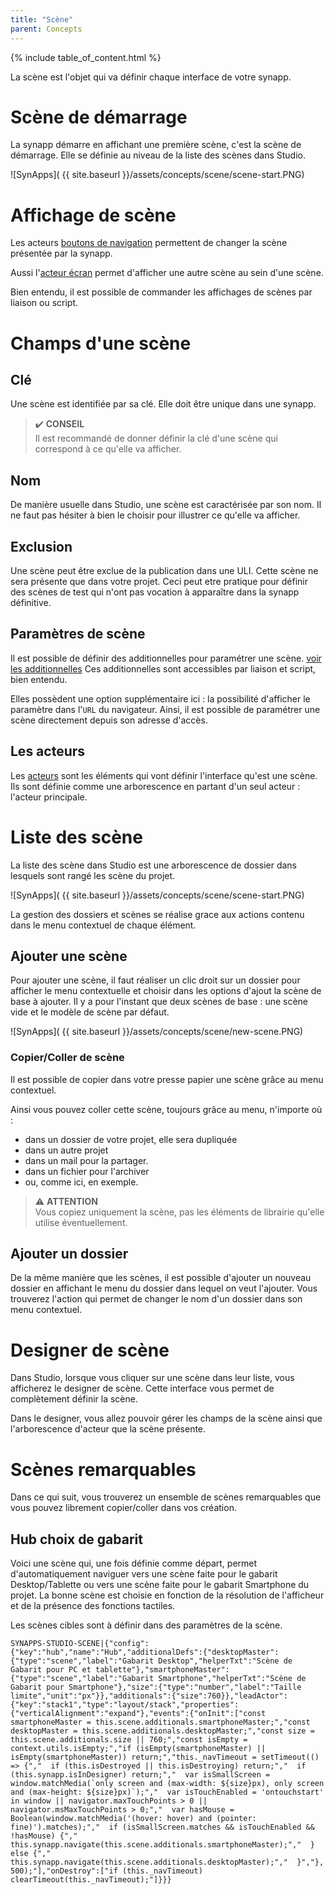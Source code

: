 ```yaml
---
title: "Scène"
parent: Concepts
---
```

{% include table_of_content.html %}


La scène est l'objet qui va définir chaque interface de votre synapp.

# Scène de démarrage
La synapp démarre en affichant une première scène, c'est la scène de démarrage. Elle se définie au niveau de la liste des scènes dans Studio.

![SynApps]( {{ site.baseurl }}/assets/concepts/scene/scene-start.PNG)

# Affichage de scène

Les acteurs [boutons de navigation](./actor-types/input-nav-button.md) permettent de changer la scène présentée par la synapp.

Aussi l'[acteur écran](./actor-types/display-screen.md) permet d'afficher une autre scène au sein d'une scène.

Bien entendu, il est possible de commander les affichages de scènes par liaison ou script.

# Champs d'une scène

## Clé

Une scène est identifiée par sa clé. Elle doit être unique dans une synapp.

> ✔️ **CONSEIL**<br>
Il est recommandé de donner définir la clé d'une scène qui correspond à ce qu'elle va afficher.

## Nom

De manière usuelle dans Studio, une scène est caractérisée par son nom. Il ne faut pas hésiter à bien le choisir pour illustrer ce qu'elle va afficher.

## Exclusion

Une scène peut être exclue de la publication dans une ULI. Cette scène ne sera présente que dans votre projet. Ceci peut etre pratique pour définir des scènes de test qui n'ont pas vocation à apparaître dans la synapp définitive.

## Paramètres de scène

Il est possible de définir des additionnelles pour paramétrer une scène. [voir les additionnelles](./additionals.md)
Ces additionnelles sont accessibles par liaison et script, bien entendu.

Elles possèdent une option supplémentaire ici : la possibilité d'afficher le paramètre dans l'`URL` du navigateur. Ainsi, il est possible de paramétrer une scène directement depuis son adresse d'accès.

## Les acteurs

Les [acteurs](./actor/index.md) sont les éléments qui vont définir l'interface qu'est une scène. Ils sont définie comme une arborescence en partant d'un seul acteur : l'acteur principale.

# Liste des scène

La liste des scène dans Studio est une arborescence de dossier dans lesquels sont rangé les scène du projet.

![SynApps]( {{ site.baseurl }}/assets/concepts/scene/scene-start.PNG)

La gestion des dossiers et scènes se réalise grace aux actions contenu dans le menu contextuel de chaque élément.

## Ajouter une scène

Pour ajouter une scène, il faut réaliser un clic droit sur un dossier pour afficher le menu contextuelle et choisir dans les options d'ajout la scène de base à ajouter.
Il y a pour l'instant que deux scènes de base : une scène vide et le modèle de scène par défaut.

![SynApps]( {{ site.baseurl }}/assets/concepts/scene/new-scene.PNG)

### Copier/Coller de scène

Il est possible de copier dans votre presse papier une scène grâce au menu contextuel.

Ainsi vous pouvez coller cette scène, toujours grâce au menu, n'importe où :
- dans un dossier de votre projet, elle sera dupliquée
- dans un autre projet
- dans un mail pour la partager.
- dans un fichier pour l'archiver
- ou, comme ici, en exemple.

> ⚠️ **ATTENTION**<br>
> Vous copiez uniquement la scène, pas les éléments de librairie qu'elle utilise éventuellement.

## Ajouter un dossier

De la même manière que les scènes, il est possible d'ajouter un nouveau dossier en affichant le menu du dossier dans lequel on veut l'ajouter.
Vous trouverez l'action qui permet de changer le nom d'un dossier dans son menu contextuel.

# Designer de scène

Dans Studio, lorsque vous cliquer sur une scène dans leur liste, vous afficherez le designer de scène. Cette interface vous permet de complètement définir la scène.

Dans le designer, vous allez pouvoir gérer les champs de la scène ainsi que l'arborescence d'acteur que la scène présente.

# Scènes remarquables

Dans ce qui suit, vous trouverez un ensemble de scènes remarquables que vous pouvez librement copier/coller dans vos création.

## Hub choix de gabarit
Voici une scène qui, une fois définie comme départ, permet d'automatiquement naviguer vers une scène faite pour le gabarit Desktop/Tablette ou vers une scène faite pour le gabarit Smartphone du projet. La bonne scène est choisie en fonction de la résolution de l'afficheur et de la présence des fonctions tactiles.

Les scènes cibles sont à définir dans des paramètres de la scène.



```text
SYNAPPS-STUDIO-SCENE|{"config":{"key":"hub","name":"Hub","additionalDefs":{"desktopMaster":{"type":"scene","label":"Gabarit Desktop","helperTxt":"Scène de Gabarit pour PC et tablette"},"smartphoneMaster":{"type":"scene","label":"Gabarit Smartphone","helperTxt":"Scène de Gabarit pour Smartphone"},"size":{"type":"number","label":"Taille limite","unit":"px"}},"additionals":{"size":760}},"leadActor":{"key":"stack1","type":"layout/stack","properties":{"verticalAlignment":"expand"},"events":{"onInit":["const smartphoneMaster = this.scene.additionals.smartphoneMaster;","const desktopMaster = this.scene.additionals.desktopMaster;","const size = this.scene.additionals.size || 760;","const isEmpty = context.utils.isEmpty;","if (isEmpty(smartphoneMaster) || isEmpty(smartphoneMaster)) return;","this._navTimeout = setTimeout(() => {","  if (this.isDestroyed || this.isDestroying) return;","  if (this.synapp.isInDesigner) return;","  var isSmallScreen = window.matchMedia(`only screen and (max-width: ${size}px), only screen and (max-height: ${size}px)`);","  var isTouchEnabled = 'ontouchstart' in window || navigator.maxTouchPoints > 0 || navigator.msMaxTouchPoints > 0;","  var hasMouse = Boolean(window.matchMedia('(hover: hover) and (pointer: fine)').matches);","  if (isSmallScreen.matches && isTouchEnabled && !hasMouse) {","    this.synapp.navigate(this.scene.additionals.smartphoneMaster);","  } else {","    this.synapp.navigate(this.scene.additionals.desktopMaster);","  }","}, 500);"],"onDestroy":["if (this._navTimeout) clearTimeout(this._navTimeout);"]}}}
```
